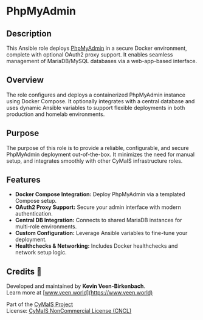 # PhpMyAdmin

## Description

This Ansible role deploys [PhpMyAdmin](https://www.phpmyadmin.net/) in a secure Docker environment, complete with optional OAuth2 proxy support. It enables seamless management of MariaDB/MySQL databases via a web-app-based interface.

## Overview

The role configures and deploys a containerized PhpMyAdmin instance using Docker Compose. It optionally integrates with a central database and uses dynamic Ansible variables to support flexible deployments in both production and homelab environments.

## Purpose

The purpose of this role is to provide a reliable, configurable, and secure PhpMyAdmin deployment out-of-the-box. It minimizes the need for manual setup, and integrates smoothly with other CyMaIS infrastructure roles.

## Features

- **Docker Compose Integration:** Deploy PhpMyAdmin via a templated Compose setup.
- **OAuth2 Proxy Support:** Secure your admin interface with modern authentication.
- **Central DB Integration:** Connects to shared MariaDB instances for multi-role environments.
- **Custom Configuration:** Leverage Ansible variables to fine-tune your deployment.
- **Healthchecks & Networking:** Includes Docker healthchecks and network setup logic.

## Credits 📝

Developed and maintained by **Kevin Veen-Birkenbach**.  
Learn more at [www.veen.world](https://www.veen.world)

Part of the [CyMaIS Project](https://github.com/kevinveenbirkenbach/cymais)  
License: [CyMaIS NonCommercial License (CNCL)](https://s.veen.world/cncl)